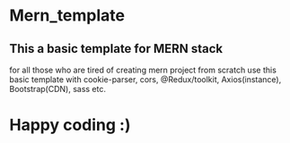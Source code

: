 # Mern_template

## This a basic template for MERN stack 
for all those who are tired of creating mern project from scratch use this basic template with cookie-parser, cors,
@Redux/toolkit, Axios(instance), Bootstrap(CDN), sass etc.

# Happy coding :)
